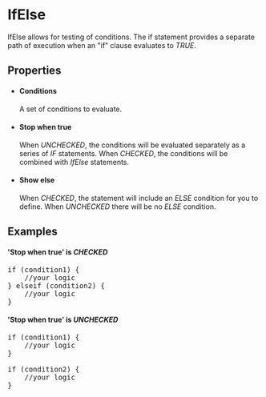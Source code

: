 IfElse
======

IfElse allows for testing of conditions. The if statement provides a
separate path of execution when an "if" clause evaluates to *TRUE*.

Properties
----------

-  #### Conditions

    A set of conditions to evaluate.

-  #### Stop when true

    When *UNCHECKED*, the conditions will be evaluated separately as a
    series of *IF* statements. When *CHECKED*, the conditions will be
    combined with *IfElse* statements.

-  #### Show else

    When *CHECKED*, the statement will include an *ELSE* condition for
    you to define. When *UNCHECKED* there will be no *ELSE* condition.

Examples
--------

#### 'Stop when true' is *CHECKED*
<pre>
if (condition1) {
	//your logic  
} elseif (condition2) {
	//your logic  
}
</pre>
#### 'Stop when true' is *UNCHECKED*
<pre>
if (condition1) {
	//your logic  
}

if (condition2) {
	//your logic  
}
</pre>